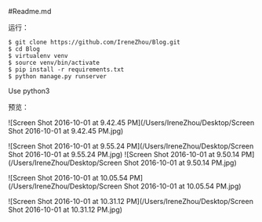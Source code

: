 #Readme.md

运行：

````
$ git clone https://github.com/IreneZhou/Blog.git
$ cd Blog
$ virtualenv venv
$ source venv/bin/activate
$ pip install -r requirements.txt
$ python manage.py runserver
````

Use python3

预览： 

![Screen Shot 2016-10-01 at 9.42.45 PM](/Users/IreneZhou/Desktop/Screen Shot 2016-10-01 at 9.42.45 PM.jpg)

 ![Screen Shot 2016-10-01 at 9.55.24 PM](/Users/IreneZhou/Desktop/Screen Shot 2016-10-01 at 9.55.24 PM.jpg) ![Screen Shot 2016-10-01 at 9.50.14 PM](/Users/IreneZhou/Desktop/Screen Shot 2016-10-01 at 9.50.14 PM.jpg)

 ![Screen Shot 2016-10-01 at 10.05.54 PM](/Users/IreneZhou/Desktop/Screen Shot 2016-10-01 at 10.05.54 PM.jpg)

![Screen Shot 2016-10-01 at 10.31.12 PM](/Users/IreneZhou/Desktop/Screen Shot 2016-10-01 at 10.31.12 PM.jpg)